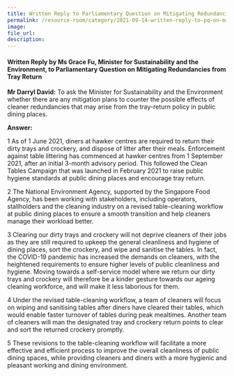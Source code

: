 ```yaml
---  
title: Written Reply to Parliamentary Question on Mitigating Redundancies from Tray Return by Ms Grace Fu, Minister for Sustainability and the Environment  
permalink: /resource-room/category/2021-09-14-written-reply-to-pq-on-mitigating-redundancies-from-tray-return/  
image:  
file_url:  
description:  
---  
```


#### Written Reply by Ms Grace Fu, Minister for Sustainability and the Environment, to Parliamentary Question on Mitigating Redundancies from Tray Return  

**Mr Darryl David:** To ask the Minister for Sustainability and the Environment whether there are any mitigation plans to counter the possible effects of cleaner redundancies that may arise from the tray-return policy in public dining places.

**Answer:**

1 As of 1 June 2021, diners at hawker centres are required to return their dirty trays and crockery, and dispose of litter after their meals. Enforcement against table littering has commenced at hawker centres from 1 September 2021, after an initial 3-month advisory period. This followed the Clean Tables Campaign that was launched in February 2021 to raise public hygiene standards at public dining places and encourage tray return.

2 The National Environment Agency, supported by the Singapore Food Agency, has been working with stakeholders, including operators, stallholders and the cleaning industry on a revised table-cleaning workflow at public dining places to ensure a smooth transition and help cleaners manage their workload better.

3 Clearing our dirty trays and crockery will not deprive cleaners of their jobs as they are still required to upkeep the general cleanliness and hygiene of dining places, sort the crockery, and wipe and sanitise the tables. In fact, the COVID-19 pandemic has increased the demands on cleaners, with the heightened requirements to ensure higher levels of public cleanliness and hygiene. Moving towards a self-service model where we return our dirty trays and crockery will therefore be a kinder gesture towards our ageing cleaning workforce, and will make it less laborious for them.

4 Under the revised table-cleaning workflow, a team of cleaners will focus on wiping and sanitising tables after diners have cleared their tables, which would enable faster turnover of tables during peak mealtimes. Another team of cleaners will man the designated tray and crockery return points to clear and sort the returned crockery promptly.

5 These revisions to the table-cleaning workflow will facilitate a more effective and efficient process to improve the overall cleanliness of public dining spaces, while providing cleaners and diners with a more hygienic and pleasant working and dining environment.

